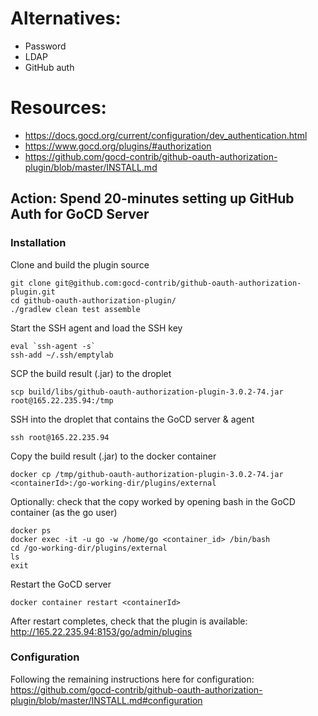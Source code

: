 # Alternatives:

- Password
- LDAP
- GitHub auth

# Resources:

* https://docs.gocd.org/current/configuration/dev_authentication.html
* https://www.gocd.org/plugins/#authorization
* https://github.com/gocd-contrib/github-oauth-authorization-plugin/blob/master/INSTALL.md

## Action: Spend 20-minutes setting up GitHub Auth for GoCD Server

### Installation

Clone and build the plugin source
```
git clone git@github.com:gocd-contrib/github-oauth-authorization-plugin.git
cd github-oauth-authorization-plugin/
./gradlew clean test assemble
```

Start the SSH agent and load the SSH key
```
eval `ssh-agent -s`
ssh-add ~/.ssh/emptylab
```

SCP the build result (.jar) to the droplet
```
scp build/libs/github-oauth-authorization-plugin-3.0.2-74.jar root@165.22.235.94:/tmp
```

SSH into the droplet that contains the GoCD server & agent
```
ssh root@165.22.235.94
```

Copy the build result (.jar) to the docker container
```
docker cp /tmp/github-oauth-authorization-plugin-3.0.2-74.jar <containerId>:/go-working-dir/plugins/external
```

Optionally: check that the copy worked by opening bash in the GoCD container (as the go user)
```
docker ps
docker exec -it -u go -w /home/go <container_id> /bin/bash
cd /go-working-dir/plugins/external
ls
exit
```

Restart the GoCD server 
```
docker container restart <containerId>
```

After restart completes, check that the plugin is available: http://165.22.235.94:8153/go/admin/plugins

### Configuration

Following the remaining instructions here for configuration: 
https://github.com/gocd-contrib/github-oauth-authorization-plugin/blob/master/INSTALL.md#configuration


